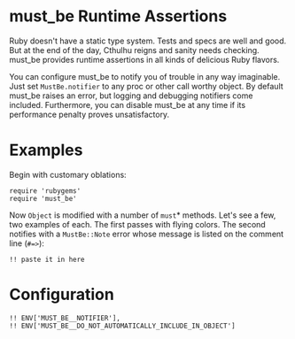 # must_be Runtime Assertions

Ruby doesn't have a static type system.  Tests and specs are well and good.  But at the end of the day, Cthulhu reigns and sanity needs checking.  must_be provides runtime assertions in all kinds of delicious Ruby flavors.

You can configure must_be to notify you of trouble in any way imaginable.  Just set `MustBe.notifier` to any proc or other call worthy object.  By default must_be raises an error, but logging and debugging notifiers come included.  Furthermore, you can disable must_be at any time if its performance penalty proves unsatisfactory.

# Examples

Begin with customary oblations:

	require 'rubygems'
	require 'must_be'

Now `Object` is modified with a number of `must`* methods.  Let's see a few, two examples of each.  The first passes with flying colors.  The second notifies with a `MustBe::Note` error whose message is listed on the comment line (`#=>`):

	!! paste it in here

# Configuration

	!! ENV['MUST_BE__NOTIFIER'], 
	!! ENV['MUST_BE__DO_NOT_AUTOMATICALLY_INCLUDE_IN_OBJECT']